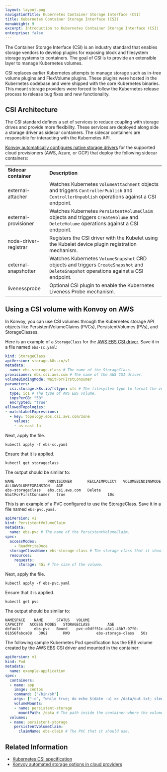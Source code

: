 ```yaml
---
layout: layout.pug
navigationTitle: Kubernetes Container Storage Interface (CSI)
title: Kubernetes Container Storage Interface (CSI)
menuWeight: 9
excerpt: Introduction to Kubernetes Container Storage Interface (CSI)
enterprise: false
---
```


<!-- markdownlint-disable MD030 -->

The Container Storage Interface (CSI) is an industry standard that enables storage vendors to develop plugins for exposing block and filesystem storage systems to containers. The goal of CSI is to provide an extensible layer to manage Kubernetes volumes.

CSI replaces earlier Kubernetes attempts to manage storage such as in-tree volume plugins and FlexVolume plugins. These plugins were hosted in the Kubernetes codebase and were shipped with the core Kubernetes binaries. This meant storage providers were forced to follow the Kubernetes release process to release bug fixes and new functionality.

## CSI Architecture

The CSI standard defines a set of services to reduce coupling with storage drives and provide more flexibility. These services are deployed along side a storage driver as sidecar containers. The sidecar containers are responsible for interacting with the Kubernetes API.

[Konvoy automatically configures native storage drivers][automated-storage] for the supported cloud provisioners (AWS, Azure, or GCP) that deploy the following sidecar containers:

<table>
  <tr>
   <td><strong>Sidecar container</strong>
   </td>
   <td><strong>Description</strong>
   </td>
  </tr>
  <tr>
   <td>external-attacher
   </td>
   <td>Watches Kubernetes <code>VolumeAttachment</code> objects and triggers <code>ControllerPublish</code> and <code>ControllerUnpublish</code> operations against a CSI endpoint.
   </td>
  </tr>
  <tr>
   <td>external-provisioner
   </td>
   <td>Watches Kubernetes <code>PersistentVolumeClaim</code> objects and triggers <code>CreateVolume</code> and <code>DeleteVolume</code> operations against a CSI endpoint.
   </td>
  </tr>
  <tr>
   <td>node-driver-registrar
   </td>
   <td>Registers the CSI driver with the Kubelet using the Kubelet device plugin registration mechanism.
   </td>
  </tr>
  <tr>
   <td>external-snapshotter
   </td>
   <td>Watches Kubernetes <code>VolumeSnapshot</code> CRD objects and triggers <code>CreateSnapshot</code> and <code>DeleteSnapshot</code> operations against a CSI endpoint.
   </td>
  </tr>
  <tr>
   <td>livenessprobe
   </td>
   <td>Optional CSI plugin to enable the Kubernetes Liveness Probe mechanism.
   </td>
  </tr>
</table>

## Using a CSI volume with Konvoy on AWS

In Konvoy, you can use CSI volumes through the Kubernetes storage API objects like PersistentVolumeClaims (PVCs), PersistentVolumes (PVs), and StorageClasses.

Here is an example of a `StorageClass` for the [AWS EBS CSI driver][aws-ebc-csi-driver]. Save it in a file named `ebs-sc.yaml`:

```yaml
kind: StorageClass
apiVersion: storage.k8s.io/v1
metadata:
  name: ebs-storage-class # The name of the StorageClass.
provisioner: ebs.csi.aws.com # The name of the AWS CSI driver.
volumeBindingMode: WaitForFirstConsumer
parameters:
  csi.storage.k8s.io/fstype: xfs # The filesystem type to format the volume.
  type: io1 # The type of AWS EBS volume.
  iopsPerGB: "50"
  encrypted: "true"
allowedTopologies:
- matchLabelExpressions:
  - key: topology.ebs.csi.aws.com/zone
    values:
    - us-east-1a
```

Next, apply the file.

```shell
kubectl apply -f ebs-sc.yaml
```

Ensure that it is applied.

```shell
kubectl get storageclass
```

The output should be similar to:

```shell
NAME               PROVISIONER       RECLAIMPOLICY   VOLUMEBINDINGMODE      ALLOWVOLUMEEXPANSION   AGE
ebs-storageclass   ebs.csi.aws.com   Delete          WaitForFirstConsumer   true                   10s
```

This is an example of a PVC configured to use the StorageClass. Save it in a file named `ebs-pvc.yaml`.

```yaml
apiVersion: v1
kind: PersistentVolumeClaim
metadata:
  name: ebs-pvc # The name of the PersistentVolumeClaim.
spec:
  accessModes:
    - ReadWriteOnce
  storageClassName: ebs-storage-class # The storage class that it should use.
  resources:
    requests:
      storage: 4Gi # The size of the volume.
```

Next, apply the file.

```shell
kubectl apply -f ebs-pvc.yaml
```

Ensure that it is applied.

```shell
kubectl get pvc
```

The output should be similar to:

```shell
NAMESPACE    NAME      STATUS   VOLUME                                     CAPACITY   ACCESS MODES   STORAGECLASS        AGE
default      ebs-pvc   Bound    pvc-c0dff51c-a8c1-48b7-97f0-01b56fabca08   30Gi       RWO            ebs-storage-class   50s
```

The following sample Kubernetes Pod specification has the EBS volume created by the AWS EBS CSI driver and mounted in the container:

```yaml
apiVersion: v1
kind: Pod
metadata:
  name: example-application
spec:
  containers:
  - name: app
    image: centos
    command: ["/bin/sh"]
    args: ["-c", "while true; do echo $(date -u) >> /data/out.txt; sleep 5; done"]
    volumeMounts:
    - name: persistent-storage
      mountPath: /data # The path inside the container where the volume is mounted.
  volumes:
  - name: persistent-storage
    persistentVolumeClaim:
      claimName: ebs-claim # The PVC that it should use.
```

## Related Information

- [Kubernetes CSI specification][k8s-csi-spec]
- [Konvoy automated storage options in cloud providers][automated-storage]

[automated-storage]:../automated-storage/
[aws-ebc-csi-driver]:https://github.com/kubernetes-sigs/aws-ebs-csi-driver
[k8s-csi-spec]:https://kubernetes-csi.github.io/

